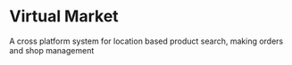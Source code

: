 # Virtual Market
 A cross platform system for location based product search, making orders and shop management
